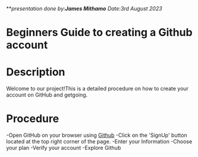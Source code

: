 ***presentation done by:***James Mithamo****
*Date:3rd August 2023*

# Beginners Guide to creating a Github account

#  Description
Welcome to our project!This is a detailed procedure on how to create your account on GitHub and getgoing.

#   Procedure
 
-Open GitHub on your browser using [Github](https://github.com.)
-Click on the 'SignUp' button located at the top right corner of the page.
-Enter your Information
-Choose your plan
-Verify your account
-Explore Github
